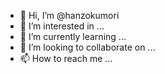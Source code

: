 - 👋 Hi, I’m @hanzokumori
- 👀 I’m interested in ...
- 🌱 I’m currently learning ...
- 💞️ I’m looking to collaborate on ...
- 📫 How to reach me ...

<!---
hanzokumori/hanzokumori is a ✨ special ✨ repository because its `README.md` (this file) appears on your GitHub profile.
You can click the Preview link to take a look at your changes.
--->
